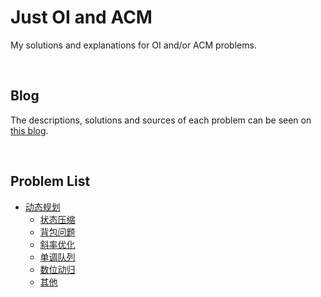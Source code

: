 # Just OI and ACM

My solutions and explanations for OI and/or ACM problems.


&nbsp;

## Blog

The descriptions, solutions and sources of each problem can be seen on [this blog](https://oi.zxh.io). 


&nbsp;

## Problem List

- [动态规划](code/动态规划)
  - [状态压缩](code/动态规划/状态压缩)
  - [背包问题](code/动态规划/背包问题)
  - [斜率优化](code/动态规划/斜率优化)
  - [单调队列](code/动态规划/单调队列)
  - [数位动归](code/动态规划/数位动归)
  - [其他](code/动态规划/其他)
